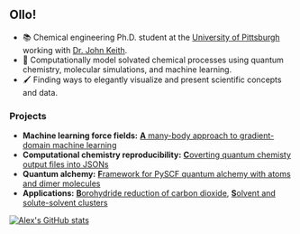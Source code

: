 ## Ollo!

- :books: Chemical engineering Ph.D. student at the [University of Pittsburgh](https://www.engineering.pitt.edu/chemicalpetroleum) working with [Dr. John Keith](http://www.klic.pitt.edu/).
- :microscope: Computationally model solvated chemical processes using quantum chemistry, molecular simulations, and machine learning.
- :paintbrush: Finding ways to elegantly visualize and present scientific concepts and data.

### Projects

- **Machine learning force fields:** [**A** many-body approach to gradient-domain machine learning](https://github.com/keithgroup/mbGDML)
- **Computational chemistry reproducibility:** [**C**overting quantum chemisty output files into JSONs](https://github.com/keithgroup/qcjson)
- **Quantum alchemy:** [**F**ramework for PySCF quantum alchemy with atoms and dimer molecules](https://github.com/keithgroup/qa-atoms-dimers)
- **Applications:** [**B**orohydride reduction of carbon dioxide](https://zenodo.org/record/4336730), [**S**olvent and solute-solvent clusters](https://github.com/keithgroup/solute-solvent-clusters)

[![Alex's GitHub stats](https://github-readme-stats.vercel.app/api?username=aalexmmaldonado&count_private=true)](https://github.com/anuraghazra/github-readme-stats)
